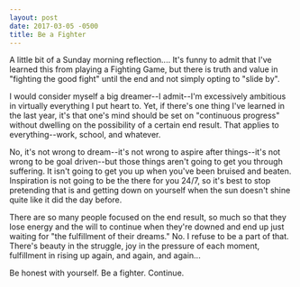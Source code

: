 ```yaml
---
layout: post
date: 2017-03-05 -0500
title: Be a Fighter
---
```


A little bit of a Sunday morning reflection.... It's funny to admit that I've learned this from playing a Fighting Game, but there is truth and value in "fighting the good fight" until the end and not simply opting to "slide by".

I would consider myself a big dreamer--I admit--I'm excessively ambitious in virtually everything I put heart to. Yet, if there's one thing I've learned in the last year, it's that one's mind should be set on "continuous progress" without dwelling on the possibility of a certain end result. That applies to everything--work, school, and whatever.

No, it's not wrong to dream--it's not wrong to aspire after things--it's not wrong to be goal driven--but those things aren't going to get you through suffering. It isn't going to get you up when you've been bruised and beaten. Inspiration is not going to be the there for you 24/7, so it's best to stop pretending that is and getting down on yourself when the sun doesn't shine quite like it did the day before.

There are so many people focused on the end result, so much so that they lose energy and the will to continue when they're downed and end up just waiting for "the fulfillment of their dreams." No. I refuse to be a part of that. There's beauty in the struggle, joy in the pressure of each moment, fulfillment in rising up again, and again, and again...

Be honest with yourself. Be a fighter. Continue.

